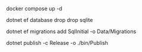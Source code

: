 docker compose up -d

dotnet ef database drop
drop sqlite

dotnet ef migrations add SqlInitial -o Data/Migrations

dotnet publish -c Release -o ./bin/Publish
